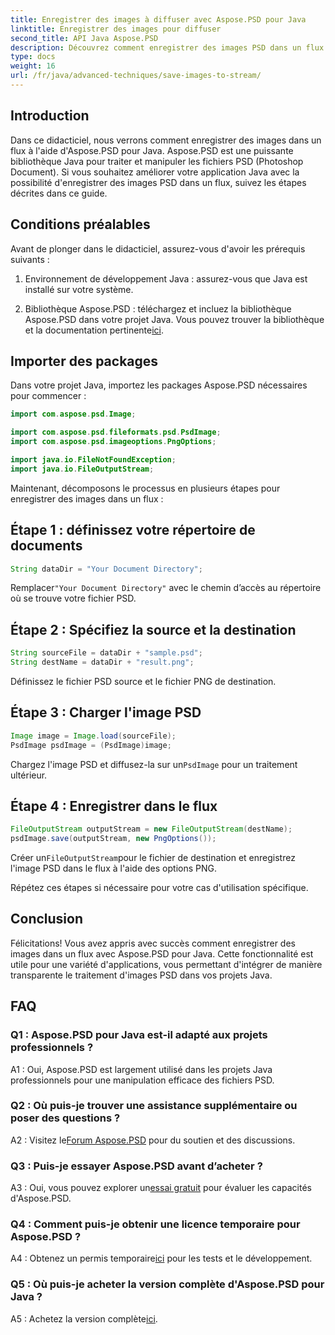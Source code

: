 ```yaml
---
title: Enregistrer des images à diffuser avec Aspose.PSD pour Java
linktitle: Enregistrer des images pour diffuser
second_title: API Java Aspose.PSD
description: Découvrez comment enregistrer des images PSD dans un flux à l'aide d'Aspose.PSD pour Java. Suivez notre guide étape par étape pour un traitement d’image efficace.
type: docs
weight: 16
url: /fr/java/advanced-techniques/save-images-to-stream/
---
```

## Introduction

Dans ce didacticiel, nous verrons comment enregistrer des images dans un flux à l'aide d'Aspose.PSD pour Java. Aspose.PSD est une puissante bibliothèque Java pour traiter et manipuler les fichiers PSD (Photoshop Document). Si vous souhaitez améliorer votre application Java avec la possibilité d'enregistrer des images PSD dans un flux, suivez les étapes décrites dans ce guide.

## Conditions préalables

Avant de plonger dans le didacticiel, assurez-vous d'avoir les prérequis suivants :

1. Environnement de développement Java : assurez-vous que Java est installé sur votre système.

2.  Bibliothèque Aspose.PSD : téléchargez et incluez la bibliothèque Aspose.PSD dans votre projet Java. Vous pouvez trouver la bibliothèque et la documentation pertinente[ici](https://reference.aspose.com/psd/java/).

## Importer des packages

Dans votre projet Java, importez les packages Aspose.PSD nécessaires pour commencer :

```java
import com.aspose.psd.Image;

import com.aspose.psd.fileformats.psd.PsdImage;
import com.aspose.psd.imageoptions.PngOptions;

import java.io.FileNotFoundException;
import java.io.FileOutputStream;
```

Maintenant, décomposons le processus en plusieurs étapes pour enregistrer des images dans un flux :

## Étape 1 : définissez votre répertoire de documents

```java
String dataDir = "Your Document Directory";
```

 Remplacer`"Your Document Directory"` avec le chemin d’accès au répertoire où se trouve votre fichier PSD.

## Étape 2 : Spécifiez la source et la destination

```java
String sourceFile = dataDir + "sample.psd";
String destName = dataDir + "result.png";
```

Définissez le fichier PSD source et le fichier PNG de destination.

## Étape 3 : Charger l'image PSD

```java
Image image = Image.load(sourceFile);
PsdImage psdImage = (PsdImage)image;
```

 Chargez l'image PSD et diffusez-la sur un`PsdImage` pour un traitement ultérieur.

## Étape 4 : Enregistrer dans le flux

```java
FileOutputStream outputStream = new FileOutputStream(destName);
psdImage.save(outputStream, new PngOptions());
```

 Créer un`FileOutputStream`pour le fichier de destination et enregistrez l'image PSD dans le flux à l'aide des options PNG.

Répétez ces étapes si nécessaire pour votre cas d'utilisation spécifique.

## Conclusion

Félicitations! Vous avez appris avec succès comment enregistrer des images dans un flux avec Aspose.PSD pour Java. Cette fonctionnalité est utile pour une variété d'applications, vous permettant d'intégrer de manière transparente le traitement d'images PSD dans vos projets Java.

## FAQ

### Q1 : Aspose.PSD pour Java est-il adapté aux projets professionnels ?

A1 : Oui, Aspose.PSD est largement utilisé dans les projets Java professionnels pour une manipulation efficace des fichiers PSD.

### Q2 : Où puis-je trouver une assistance supplémentaire ou poser des questions ?

 A2 : Visitez le[Forum Aspose.PSD](https://forum.aspose.com/c/psd/34) pour du soutien et des discussions.

### Q3 : Puis-je essayer Aspose.PSD avant d’acheter ?

 A3 : Oui, vous pouvez explorer un[essai gratuit](https://releases.aspose.com/) pour évaluer les capacités d'Aspose.PSD.

### Q4 : Comment puis-je obtenir une licence temporaire pour Aspose.PSD ?

 A4 : Obtenez un permis temporaire[ici](https://purchase.aspose.com/temporary-license/) pour les tests et le développement.

### Q5 : Où puis-je acheter la version complète d'Aspose.PSD pour Java ?

 A5 : Achetez la version complète[ici](https://purchase.aspose.com/buy).